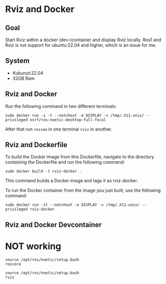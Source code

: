 # Rviz and Docker
## Goal
Start Rviz within a docker (dev-)container and display Rviz locally.
Ros1 and Rviz is not support for ubuntu:22.04 and higher, which is an issue for me.

## System
- Kubunut:22.04
- 32GB Ram

## Rviz and Docker
Run the following command in two different terminals:
```shell
sudo docker run -i -t --net=host -e DISPLAY -v /tmp/.X11-unix/ --privileged osrf/ros:noetic-desktop-full-focal
```
After that run `roscoe` in one terminal `rviz` in another.

## Rviz and Dockerfile
To build the Docker image from this Dockerfile, navigate to the directory containing the Dockerfile and run the following command:

```shell
sudo docker build -t rviz-docker .
```

This command builds a Docker image and tags it as rviz-docker.

To run the Docker container from the image you just built, use the following command:

```shell
sudo docker run -it --net=host -e DISPLAY -v /tmp/.X11-unix/ --privileged rviz-docker
```

## Rviz and Docker Devcontainer
# NOT working
```shell
source /opt/ros/noetic/setup.bash
roscore
```
```shell
source /opt/ros/noetic/setup.bash
rviz
```